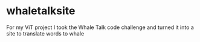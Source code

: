 # whaletalksite
For my ViT project I took the Whale Talk code challenge and turned it into a site to translate words to whale
